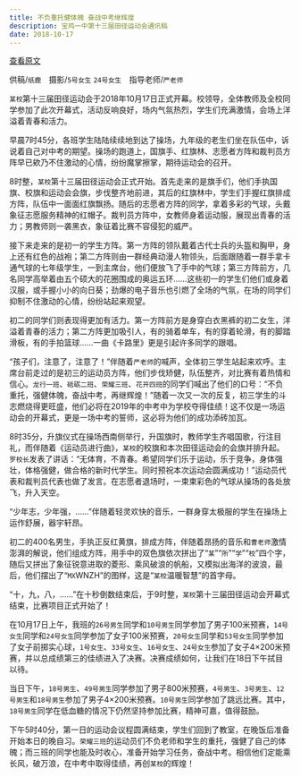 ```yaml
---
title: 不负重托健体魄 奋战中考继辉煌
description: 宝鸡一中第十三届田径运动会通讯稿
date: 2018-10-17
---
```


[查看原文](https://mp.weixin.qq.com/s/4sB0wfHD3Nz3aFiDY7XtaQ)

供稿/`纸鹿`　摄影/`5号女生` `24号女生`　指导老师/`严老师`

`某校`第十三届田径运动会于2018年10月17日正式开幕。校领导，全体教师及全校同学参加了此次开幕式，活动反响良好，场内气氛热烈，学生们充满激情，会场上洋溢着青春和活力。

早晨7时45分，各班学生陆陆续续地到达了操场，九年级的老生们坐在队伍中，诉说着自己对中考的期望。操场的跑道上，国旗手、红旗林、志愿者方阵和裁判员方阵早已欸乃不住激动的心情，纷纷魔掌擦掌，期待运动会的召开。

8时整，`某校`第十三届田径运动会正式开始。首先走来的是旗手们，他们手执国旗、校旗和运动会会旗，步伐整齐地前进，其后的红旗林中，学生们手握红旗排成方阵，队伍中一面面红旗飘扬。随后的志愿者方阵的同学，拿着多彩的气球，头戴象征志愿服务精神的红帽子。裁判员方阵中，女教师身着运动服，展现出青春的活力；男教师则一袭黑衣，象征着比赛不容侵犯的威严。

接下来走来的是初一的学生方阵。第一方阵的领队戴着古代士兵的头盔和胸甲，身上还有红色的战袍；第二方阵则由一群经典动漫人物领头，后面跟随着一群手拿卡通气球的七年级学生，一到主席台，他们便放飞了手中的气球；第三方阵前方，几名同学高举着由五个硕大的花圈围成的奥运五环……这些初一的学生们他们或身着汉服，或手握小小的向日葵；劲爆的电子音乐也引燃了全场的气氛，在场的同学们抑制不住激动的心情，纷纷站起来观望。

初二的同学们则表现得更加有活力。第一方阵前方是身穿白衣黑裤的初二女生，洋溢着青春的活力；第二方阵更加吸引人，有的骑着单车，有的穿着轮滑，有的脚踏滑板，有的手拍篮球……一曲《卡路里》更是引起许多同学的跟唱。

“孩子们，注意了，注意了！”伴随着`严老师`的喊声，全体初三学生站起来欢呼。主席台前走过的是初三的运动员方阵，他们步伐矫健，队伍整齐，对比赛有着热情和信心。`龙行一班`、`砥砺二班`、`荣耀三班`、`花开四班`的同学们喊出了他们的口号：“不负重托，强健体魄，奋战中考，再继辉煌！”随着一次又一次的反复，初三学生的斗志燃烧得更旺盛，他们必将在2019年的中考中为学校夺得佳绩！这不仅是一场运动会的开幕式，更是一场中考的誓师，这必将为他们的成功添砖加瓦。

8时35分，升旗仪式在操场西南侧举行，升国旗时，教师学生齐唱国歌，行注目礼，而伴随着《运动员进行曲》，`某校`的校旗和本次田径运动会的会旗并排升起。`罗校长`发表了讲话：“无体育，不青春。希望同学们乐于运动，乐于竞争，身体强壮，体格强健，做合格的新时代学生。同时预祝本次运动会圆满成功！”运动员代表和裁判员代表也做了发言。在志愿者退场时，一束束彩色的气球从操场的各处放飞，升入天空。

“少年志，少年强，……”伴随着轻灵欢快的音乐，一群身穿太极服的学生在操场上运作舒展，器宇轩昂。

初二的400名男生，手执正反红黄旗，排成方阵，伴随着昂扬的音乐和`曹老师`激情澎湃的解说，他们组成方阵，用手中的双色旗依次拼出了“`某`”“`所`”“`学`”“`校`”四个字，随后又拼出了象征锐意进取的菱形、乘风破浪的帆船，又模拟出海洋的波浪，最后，他们摆出了“`MX`WNZH”的图样，这是“`某校`温暖智慧”的首字母。

“十，九，八，……”在十秒倒数结束后，于9时整，`某校`第十三届田径运动会开幕式结束，比赛项目正式开始了！

在10月17日上午，我班的`26号男生`同学和`10号男生`同学参加了男子100米预赛，`14号女生`同学和`24号女生`同学参加了女子100米预赛，`20号女生`同学和`53号女生`同学参加了女子前掷实心球，`1号女生`、`33号女生`、`16号女生`、`24号女生`参加了女子4×200米预赛，并以总成绩第三的佳绩进入了决赛。决赛成绩如何，让我们在18日下午拭目以待。

当日下午，`18号男生`、`49号男生`同学参加了男子800米预赛，`4号男生`、`3号男生`、`12号男生`和`18号男生`参加了男子4×200米预赛。`10号男生`同学参加了跳远比赛。其中，`18号男生`同学在低血糖的情况下仍然坚持参加比赛，精神可嘉，值得鼓励。

下午5时40分，第一日的运动会议程圆满结束，学生们回到了教室，在晚饭后准备开始本日的晚自习。`荣耀三班`的运动员们不负老师和学生的重托，强健了自己的体魄；而三班的同学也能及时收心，准备开始学习任务，奋战中考。相信他们定能乘长风，破万浪，在中考中取得佳绩，再创`某校`的辉煌！
